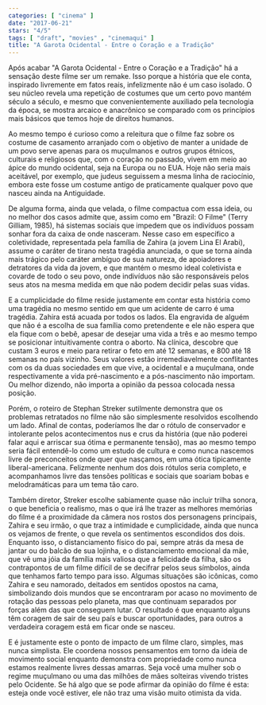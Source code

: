 ```yaml
---
categories: [ "cinema" ]
date: "2017-06-21"
stars: "4/5"
tags: [ "draft", "movies" , "cinemaqui" ]
title: "A Garota Ocidental - Entre o Coração e a Tradição"
---
```

Após acabar "A Garota Ocidental - Entre o Coração e a Tradição" há
a sensação deste filme ser um remake. Isso porque a história que ele
conta, inspirado livremente em fatos reais, infelizmente não é um caso
isolado. O seu núcleo revela uma repetição de costumes que um certo
povo mantém século a século, e mesmo que convenientemente auxiliado
pela tecnologia da época, se mostra arcaico e anacrônico se comparado
com os princípios mais básicos que temos hoje de direitos humanos.

Ao mesmo tempo é curioso como a releitura que o filme faz sobre os
costume de casamento arranjado com o objetivo de manter a unidade de
um povo serve apenas para os muçulmanos e outros grupos étnicos,
culturais e religiosos que, com o coração no passado, vivem em meio
ao ápice do mundo ocidental, seja na Europa ou no EUA. Hoje não seria
mais aceitável, por exemplo, que judeus seguissem a mesma linha de
raciocínio, embora este fosse um costume antigo de praticamente qualquer
povo que nasceu ainda na Antiguidade.

De alguma forma, ainda que velada, o filme compactua com essa ideia, ou
no melhor dos casos admite que, assim como em "Brazil: O Filme" (Terry
Gilliam, 1985), há sistemas sociais que impedem que os indivíduos
possam sonhar fora da caixa de onde nasceram. Nesse caso em específico
a coletividade, representada pela família de Zahira (a jovem Lina El
Arabi), assume o caráter de tirano nesta tragédia anunciada, o que se
torna ainda mais trágico pelo caráter ambíguo de sua natureza, de
apoiadores e detratores da vida da jovem, e que mantém o mesmo ideal
coletivista e covarde de todo o seu povo, onde indivíduos não são
responsáveis pelos seus atos na mesma medida em que não podem decidir
pelas suas vidas.

E a cumplicidade do filme reside justamente em contar esta história
como uma tragédia no mesmo sentido em que um acidente de carro é uma
tragédia. Zahira está acuada por todos os lados. Ela engravida de
alguém que não é a escolha de sua família como pretendente e ele
não espera que ela fique com o bebê, apesar de desejar uma vida a
três e ao mesmo tempo se posicionar intuitivamente contra o aborto. Na
clínica, descobre que custam 3 euros e meio para retirar o feto em até
12 semanas, e 800 até 18 semanas no país vizinho. Seus valores estão
irremediavelmente conflitantes com os da duas sociedades em que vive,
a ocidental e a muçulmana, onde respectivamente a vida pré-nascimento
e a pós-nascimento não importam. Ou melhor dizendo, não importa a
opinião da pessoa colocada nessa posição.

Porém, o roteiro de Stephan Streker sutilmente demonstra que os problemas
retratados no filme não são simplesmente resolvidos escolhendo um
lado. Afinal de contas, poderíamos lhe dar o rótulo de conservador
e intolerante pelos acontecimentos nus e crus da história (que não
poderei falar aqui e arriscar sua ótima e permanente tensão), mas
ao mesmo tempo seria fácil entendê-lo como um estudo de cultura e
como nunca nascemos livre de preconceitos onde quer que nasçamos, em
uma ótica tipicamente liberal-americana. Felizmente nenhum dos dois
rótulos seria completo, e acompanhamos livre das tensões políticas
e sociais que soariam bobas e melodramáticas para um tema tão caro.

Também diretor, Streker escolhe sabiamente quase não incluir trilha
sonora, o que beneficia o realismo, mas o que irá lhe trazer as
melhores memórias do filme é a proximidade da câmera nos rostos dos
personagens principais, Zahira e seu irmão, o que traz a intimidade
e cumplicidade, ainda que nunca os vejamos de frente, o que revela os
sentimentos escondidos dos dois. Enquanto isso, o distanciamento físico
do pai, sempre atrás da mesa de jantar ou do balcão de sua lojinha,
e o distanciamento emocional da mãe, que vê uma jóia da família
mais valiosa que a felicidade da filha, são os contrapontos de um filme
difícil de se decifrar pelos seus símbolos, ainda que tenhamos farto
tempo para isso. Algumas situações são icônicas, como Zahira e seu
namorado, deitados em sentidos opostos na cama, simbolizando dois mundos
que se encontraram por acaso no movimento de rotação das pessoas pelo
planeta, mas que continuam separados por forças além das que conseguem
lutar. O resultado é que enquanto alguns têm coragem de sair de seu
país e buscar oportunidades, para outros a verdadeira coragem está em
ficar onde se nasceu.

E é justamente este o ponto de impacto de um filme claro, simples, mas
nunca simplista. Ele coordena nossos pensamentos em torno da ideia de
movimento social enquanto demonstra com propriedade como nunca estamos
realmente livres dessas amarras. Seja você uma mulher sob o regime
muçulmano ou uma das milhões de mães solteiras vivendo tristes pelo
Ocidente. Se há algo que se pode afirmar da opinião do filme é esta:
esteja onde você estiver, ele não traz  uma visão muito otimista da
vida.
